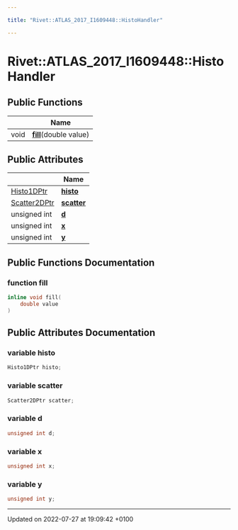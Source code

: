 ```yaml
---

title: "Rivet::ATLAS_2017_I1609448::HistoHandler"

---
```


# Rivet::ATLAS_2017_I1609448::HistoHandler





## Public Functions

|                | Name           |
| -------------- | -------------- |
| void | **[fill](http://example.org/classes/structrivet_1_1atlas__2017__i1609448_1_1histohandler/#function-fill)**(double value) |

## Public Attributes

|                | Name           |
| -------------- | -------------- |
| <a href="http://example.org/modules/group__useraos/#using-histo1dptr">Histo1DPtr</a> | **[histo](http://example.org/classes/structrivet_1_1atlas__2017__i1609448_1_1histohandler/#variable-histo)**  |
| <a href="http://example.org/modules/group__useraos/#using-scatter2dptr">Scatter2DPtr</a> | **[scatter](http://example.org/classes/structrivet_1_1atlas__2017__i1609448_1_1histohandler/#variable-scatter)**  |
| unsigned int | **[d](http://example.org/classes/structrivet_1_1atlas__2017__i1609448_1_1histohandler/#variable-d)**  |
| unsigned int | **[x](http://example.org/classes/structrivet_1_1atlas__2017__i1609448_1_1histohandler/#variable-x)**  |
| unsigned int | **[y](http://example.org/classes/structrivet_1_1atlas__2017__i1609448_1_1histohandler/#variable-y)**  |

## Public Functions Documentation

### function fill

```cpp
inline void fill(
    double value
)
```


## Public Attributes Documentation

### variable histo

```cpp
Histo1DPtr histo;
```


### variable scatter

```cpp
Scatter2DPtr scatter;
```


### variable d

```cpp
unsigned int d;
```


### variable x

```cpp
unsigned int x;
```


### variable y

```cpp
unsigned int y;
```


-------------------------------

Updated on 2022-07-27 at 19:09:42 +0100